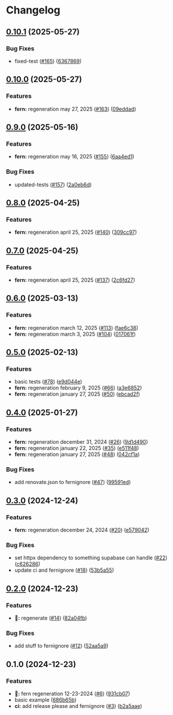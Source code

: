 # Changelog

## [0.10.1](https://github.com/SoferAi/soferai-py/compare/v0.10.0...v0.10.1) (2025-05-27)


### Bug Fixes

* fixed-test ([#165](https://github.com/SoferAi/soferai-py/issues/165)) ([6367869](https://github.com/SoferAi/soferai-py/commit/6367869054a9eeddeb8f98af849efaf9d1e8b74d))

## [0.10.0](https://github.com/SoferAi/soferai-py/compare/v0.9.0...v0.10.0) (2025-05-27)


### Features

* **fern:** regeneration may 27, 2025 ([#163](https://github.com/SoferAi/soferai-py/issues/163)) ([09eddad](https://github.com/SoferAi/soferai-py/commit/09eddadb8f180396412b978f7c297c03da2dd9c1))

## [0.9.0](https://github.com/SoferAi/soferai-py/compare/v0.8.0...v0.9.0) (2025-05-16)


### Features

* **fern:** regeneration may 16, 2025 ([#155](https://github.com/SoferAi/soferai-py/issues/155)) ([6aa4ed1](https://github.com/SoferAi/soferai-py/commit/6aa4ed120f831ee423ea54fe517ab70a024e8989))


### Bug Fixes

* updated-tests ([#157](https://github.com/SoferAi/soferai-py/issues/157)) ([2a0eb6d](https://github.com/SoferAi/soferai-py/commit/2a0eb6d367fb0dc12e8c936d3b11b2e9a72d7adb))

## [0.8.0](https://github.com/SoferAi/soferai-py/compare/v0.7.0...v0.8.0) (2025-04-25)


### Features

* **fern:** regeneration april 25, 2025 ([#140](https://github.com/SoferAi/soferai-py/issues/140)) ([309cc97](https://github.com/SoferAi/soferai-py/commit/309cc9736b1b3b460d3172198a104df8ebbc0c2e))

## [0.7.0](https://github.com/SoferAi/soferai-py/compare/v0.6.0...v0.7.0) (2025-04-25)


### Features

* **fern:** regeneration april 25, 2025 ([#137](https://github.com/SoferAi/soferai-py/issues/137)) ([2c6fd27](https://github.com/SoferAi/soferai-py/commit/2c6fd27ff4db51cd48758b32537c499103a142ba))

## [0.6.0](https://github.com/SoferAi/soferai-py/compare/v0.5.0...v0.6.0) (2025-03-13)


### Features

* **fern:** regeneration march 12, 2025 ([#113](https://github.com/SoferAi/soferai-py/issues/113)) ([fae6c38](https://github.com/SoferAi/soferai-py/commit/fae6c38047a08a485b6e27a0b24b44dac9abc0d2))
* **fern:** regeneration march 3, 2025 ([#104](https://github.com/SoferAi/soferai-py/issues/104)) ([017061f](https://github.com/SoferAi/soferai-py/commit/017061fcd4c1b3484879f87482928c2daabd07f1))

## [0.5.0](https://github.com/SoferAi/soferai-py/compare/v0.4.0...v0.5.0) (2025-02-13)


### Features

* basic tests ([#78](https://github.com/SoferAi/soferai-py/issues/78)) ([e9d044e](https://github.com/SoferAi/soferai-py/commit/e9d044ee45a1697dbd29133a635fbe128b832cdc))
* **fern:** regeneration february 9, 2025 ([#66](https://github.com/SoferAi/soferai-py/issues/66)) ([a3e6852](https://github.com/SoferAi/soferai-py/commit/a3e6852ecd8ed72c80bf4477a30f274ed3708a0a))
* **fern:** regeneration january 27, 2025 ([#50](https://github.com/SoferAi/soferai-py/issues/50)) ([ebcad2f](https://github.com/SoferAi/soferai-py/commit/ebcad2f72fd38673f2e7bbb0188305d7ee450648))

## [0.4.0](https://github.com/SoferAi/soferai-py/compare/v0.3.0...v0.4.0) (2025-01-27)


### Features

* **fern:** regeneration december 31, 2024 ([#26](https://github.com/SoferAi/soferai-py/issues/26)) ([9d1d490](https://github.com/SoferAi/soferai-py/commit/9d1d4903ade5955ee6bbc0a54a194abc665504ce))
* **fern:** regeneration january 22, 2025 ([#35](https://github.com/SoferAi/soferai-py/issues/35)) ([e511f48](https://github.com/SoferAi/soferai-py/commit/e511f48c6a28b450eb5f1fa422f6f2721a3c9686))
* **fern:** regeneration january 27, 2025 ([#48](https://github.com/SoferAi/soferai-py/issues/48)) ([042cf1a](https://github.com/SoferAi/soferai-py/commit/042cf1a48b27c603e9536bbdee2d3c4773b014be))


### Bug Fixes

* add renovate.json to fernignore ([#47](https://github.com/SoferAi/soferai-py/issues/47)) ([99591ed](https://github.com/SoferAi/soferai-py/commit/99591ed53c21349b0ab9c0b7b77b527b72b253a7))

## [0.3.0](https://github.com/SoferAi/soferai-py/compare/v0.2.0...v0.3.0) (2024-12-24)


### Features

* **fern:** regeneration december 24, 2024 ([#20](https://github.com/SoferAi/soferai-py/issues/20)) ([e579042](https://github.com/SoferAi/soferai-py/commit/e579042f7c91c14cd9fa5f41eaf5363d8e1f1b8f))


### Bug Fixes

* set httpx dependency to something supabase can handle ([#22](https://github.com/SoferAi/soferai-py/issues/22)) ([c626286](https://github.com/SoferAi/soferai-py/commit/c626286dc098f44c6af6c354efe876180c726b8b))
* update ci and fernignore ([#18](https://github.com/SoferAi/soferai-py/issues/18)) ([53b5a55](https://github.com/SoferAi/soferai-py/commit/53b5a55ff5fe3395d8041fb604f1f35459ea3993))

## [0.2.0](https://github.com/SoferAi/soferai-py/compare/v0.1.0...v0.2.0) (2024-12-23)


### Features

* **🌿:** regenerate ([#14](https://github.com/SoferAi/soferai-py/issues/14)) ([82a04fb](https://github.com/SoferAi/soferai-py/commit/82a04fb7c6bdbdb9769981fb75be7a05b525fc7f))


### Bug Fixes

* add stuff to fernignore ([#12](https://github.com/SoferAi/soferai-py/issues/12)) ([52aa5a9](https://github.com/SoferAi/soferai-py/commit/52aa5a91c3e89cd1e0c8d42b536b90ac45653fac))

## 0.1.0 (2024-12-23)


### Features

* **🌿:** fern regeneration 12-23-2024 ([#6](https://github.com/SoferAi/soferai-py/issues/6)) ([931cb07](https://github.com/SoferAi/soferai-py/commit/931cb074f5a606ee081ab7c1ec43194c889af82c))
* basic example ([686b65b](https://github.com/SoferAi/soferai-py/commit/686b65bfe40365c30200f3d9b8f716b5bfdd91cc))
* **ci:** add release please and fernignore ([#3](https://github.com/SoferAi/soferai-py/issues/3)) ([b2a5aae](https://github.com/SoferAi/soferai-py/commit/b2a5aae3a2c41d74dee66687252cb5c9e62bd25c))

